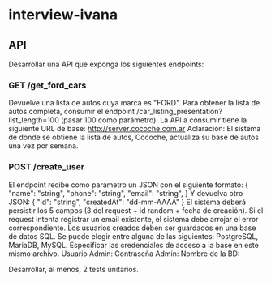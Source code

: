 # interview-ivana

## API
Desarrollar una API que exponga los siguientes endpoints:

### GET /get_ford_cars
Devuelve una lista de autos cuya marca es "FORD".
Para obtener la lista de autos completa, consumir el endpoint /car_listing_presentation?list_length=100 (pasar 100 como parámetro).
La API a consumir tiene la siguiente URL de base: http://server.cocoche.com.ar
Aclaración:
El sistema de donde se obtiene la lista de autos, Cocoche, actualiza su base de autos una vez por semana.

### POST /create_user
El endpoint recibe como parámetro un JSON con el siguiente formato:
{
"name": "string",
"phone": "string",
"email": "string",
}
Y devuelva otro JSON:
{
"id": "string",
"createdAt": "dd-mm-AAAA"
}
El sistema deberá persistir los 5 campos (3 del request + id random + fecha de creación).
Si el request intenta registrar un email existente, el sistema debe arrojar el error correspondiente.
Los usuarios creados deben ser guardados en una base de datos SQL. Se puede elegir entre alguna de las siguientes:
PostgreSQL, MariaDB, MySQL.
Especificar las credenciales de acceso a la base en este mismo archivo.
Usuario Admin:
Contraseña Admin:
Nombre de la BD:

Desarrollar, al menos, 2 tests unitarios.
